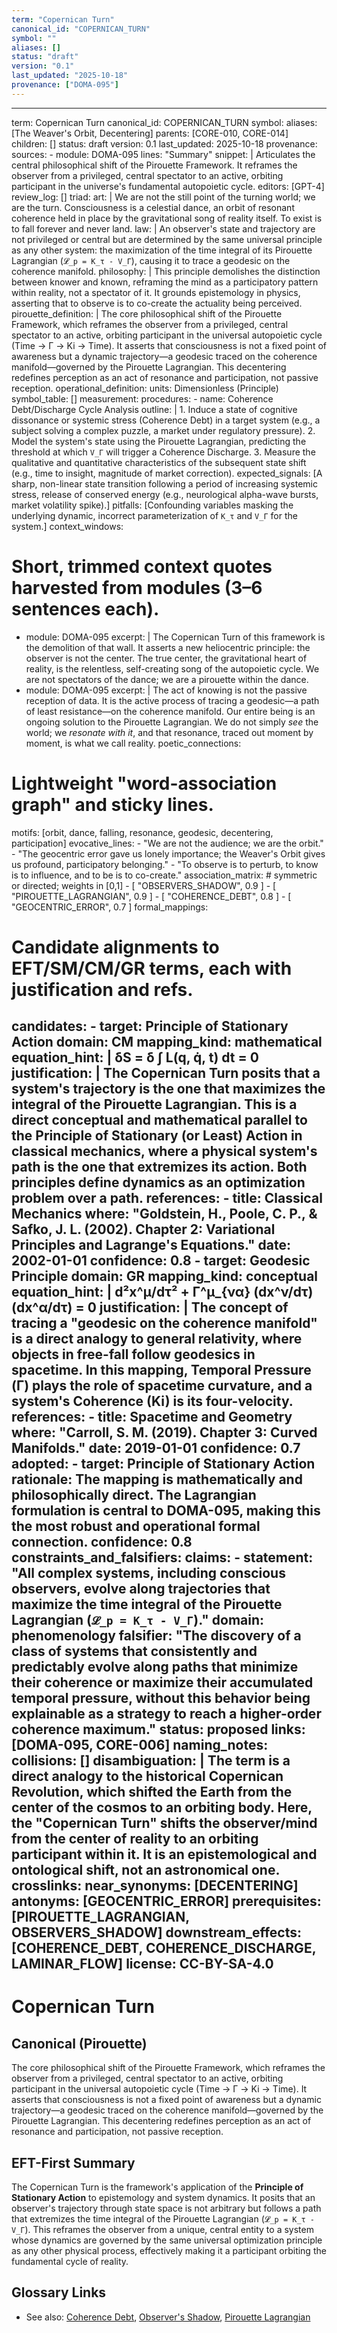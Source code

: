 ```yaml
---
term: "Copernican Turn"
canonical_id: "COPERNICAN_TURN"
symbol: ""
aliases: []
status: "draft"
version: "0.1"
last_updated: "2025-10-18"
provenance: ["DOMA-095"]
---
```


---
term: Copernican Turn
canonical_id: COPERNICAN_TURN
symbol: 
aliases: [The Weaver's Orbit, Decentering]
parents: [CORE-010, CORE-014]
children: []
status: draft
version: 0.1
last_updated: 2025-10-18
provenance:
  sources:
    - module: DOMA-095
      lines: "Summary"
      snippet: |
        Articulates the central philosophical shift of the Pirouette Framework. It reframes the observer from a privileged, central spectator to an active, orbiting participant in the universe's fundamental autopoietic cycle.
  editors: [GPT-4]
  review_log: []
triad:
  art: |
    We are not the still point of the turning world; we are the turn. Consciousness is a celestial dance, an orbit of resonant coherence held in place by the gravitational song of reality itself. To exist is to fall forever and never land.
  law: |
    An observer's state and trajectory are not privileged or central but are determined by the same universal principle as any other system: the maximization of the time integral of its Pirouette Lagrangian (`𝓛_p = K_τ - V_Γ`), causing it to trace a geodesic on the coherence manifold.
  philosophy: |
    This principle demolishes the distinction between knower and known, reframing the mind as a participatory pattern within reality, not a spectator of it. It grounds epistemology in physics, asserting that to observe is to co-create the actuality being perceived.
pirouette_definition: |
  The core philosophical shift of the Pirouette Framework, which reframes the observer from a privileged, central spectator to an active, orbiting participant in the universal autopoietic cycle (Time → Γ → Ki → Time). It asserts that consciousness is not a fixed point of awareness but a dynamic trajectory—a geodesic traced on the coherence manifold—governed by the Pirouette Lagrangian. This decentering redefines perception as an act of resonance and participation, not passive reception.
operational_definition:
  units: Dimensionless (Principle)
  symbol_table: []
  measurement:
    procedures:
      - name: Coherence Debt/Discharge Cycle Analysis
        outline: |
          1. Induce a state of cognitive dissonance or systemic stress (Coherence Debt) in a target system (e.g., a subject solving a complex puzzle, a market under regulatory pressure).
          2. Model the system's state using the Pirouette Lagrangian, predicting the threshold at which `V_Γ` will trigger a Coherence Discharge.
          3. Measure the qualitative and quantitative characteristics of the subsequent state shift (e.g., time to insight, magnitude of market correction).
        expected_signals: [A sharp, non-linear state transition following a period of increasing systemic stress, release of conserved energy (e.g., neurological alpha-wave bursts, market volatility spike).]
        pitfalls: [Confounding variables masking the underlying dynamic, incorrect parameterization of `K_τ` and `V_Γ` for the system.]
context_windows:
  # Short, trimmed context quotes harvested from modules (3–6 sentences each).
  - module: DOMA-095
    excerpt: |
      The Copernican Turn of this framework is the demolition of that wall. It asserts a new heliocentric principle: the observer is not the center. The true center, the gravitational heart of reality, is the relentless, self-creating song of the autopoietic cycle. We are not spectators of the dance; we are a pirouette within the dance.
  - module: DOMA-095
    excerpt: |
      The act of knowing is not the passive reception of data. It is the active process of tracing a geodesic—a path of least resistance—on the coherence manifold. Our entire being is an ongoing solution to the Pirouette Lagrangian. We do not simply *see* the world; we *resonate with it*, and that resonance, traced out moment by moment, is what we call reality.
poetic_connections:
  # Lightweight "word-association graph" and sticky lines.
  motifs: [orbit, dance, falling, resonance, geodesic, decentering, participation]
  evocative_lines:
    - "We are not the audience; we are the orbit."
    - "The geocentric error gave us lonely importance; the Weaver's Orbit gives us profound, participatory belonging."
    - "To observe is to perturb, to know is to influence, and to be is to co-create."
  association_matrix:
    # symmetric or directed; weights in [0,1]
    - [ "OBSERVERS_SHADOW", 0.9 ]
    - [ "PIROUETTE_LAGRANGIAN", 0.9 ]
    - [ "COHERENCE_DEBT", 0.8 ]
    - [ "GEOCENTRIC_ERROR", 0.7 ]
formal_mappings:
  # Candidate alignments to EFT/SM/CM/GR terms, each with justification and refs.
  candidates:
    - target: Principle of Stationary Action
      domain: CM
      mapping_kind: mathematical
      equation_hint: |
        δS = δ ∫ L(q, q̇, t) dt = 0
      justification: |
        The Copernican Turn posits that a system's trajectory is the one that maximizes the integral of the Pirouette Lagrangian. This is a direct conceptual and mathematical parallel to the Principle of Stationary (or Least) Action in classical mechanics, where a physical system's path is the one that extremizes its action. Both principles define dynamics as an optimization problem over a path.
      references:
        - title: Classical Mechanics
          where: "Goldstein, H., Poole, C. P., & Safko, J. L. (2002). Chapter 2: Variational Principles and Lagrange's Equations."
          date: 2002-01-01
      confidence: 0.8
    - target: Geodesic Principle
      domain: GR
      mapping_kind: conceptual
      equation_hint: |
        d²x^μ/dτ² + Γ^μ_{να} (dx^ν/dτ)(dx^α/dτ) = 0
      justification: |
        The concept of tracing a "geodesic on the coherence manifold" is a direct analogy to general relativity, where objects in free-fall follow geodesics in spacetime. In this mapping, Temporal Pressure (Γ) plays the role of spacetime curvature, and a system's Coherence (Ki) is its four-velocity.
      references:
        - title: Spacetime and Geometry
          where: "Carroll, S. M. (2019). Chapter 3: Curved Manifolds."
          date: 2019-01-01
      confidence: 0.7
  adopted:
    - target: Principle of Stationary Action
      rationale: The mapping is mathematically and philosophically direct. The Lagrangian formulation is central to DOMA-095, making this the most robust and operational formal connection.
      confidence: 0.8
constraints_and_falsifiers:
  claims:
    - statement: "All complex systems, including conscious observers, evolve along trajectories that maximize the time integral of the Pirouette Lagrangian (`𝓛_p = K_τ - V_Γ`)."
      domain: phenomenology
      falsifier: "The discovery of a class of systems that consistently and predictably evolve along paths that minimize their coherence or maximize their accumulated temporal pressure, without this behavior being explainable as a strategy to reach a higher-order coherence maximum."
      status: proposed
      links: [DOMA-095, CORE-006]
naming_notes:
  collisions: []
  disambiguation: |
    The term is a direct analogy to the historical Copernican Revolution, which shifted the Earth from the center of the cosmos to an orbiting body. Here, the "Copernican Turn" shifts the observer/mind from the center of reality to an orbiting participant within it. It is an epistemological and ontological shift, not an astronomical one.
crosslinks:
  near_synonyms: [DECENTERING]
  antonyms: [GEOCENTRIC_ERROR]
  prerequisites: [PIROUETTE_LAGRANGIAN, OBSERVERS_SHADOW]
  downstream_effects: [COHERENCE_DEBT, COHERENCE_DISCHARGE, LAMINAR_FLOW]
license: CC-BY-SA-4.0
---

# Copernican Turn

## Canonical (Pirouette)
The core philosophical shift of the Pirouette Framework, which reframes the observer from a privileged, central spectator to an active, orbiting participant in the universal autopoietic cycle (Time → Γ → Ki → Time). It asserts that consciousness is not a fixed point of awareness but a dynamic trajectory—a geodesic traced on the coherence manifold—governed by the Pirouette Lagrangian. This decentering redefines perception as an act of resonance and participation, not passive reception.

## EFT-First Summary
The Copernican Turn is the framework's application of the **Principle of Stationary Action** to epistemology and system dynamics. It posits that an observer's trajectory through state space is not arbitrary but follows a path that extremizes the time integral of the Pirouette Lagrangian (`𝓛_p = K_τ - V_Γ`). This reframes the observer from a unique, central entity to a system whose dynamics are governed by the same universal optimization principle as any other physical process, effectively making it a participant orbiting the fundamental cycle of reality.

## Glossary Links
- See also: [Coherence Debt](<#>), [Observer's Shadow](<#>), [Pirouette Lagrangian](<#>)